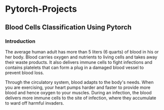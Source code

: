 # Pytorch-Projects
## Blood Cells Classification Using Pytorch
### Introduction
The average human adult has more than 5 liters (6 quarts) of blood in his or her body. Blood carries oxygen and nutrients to living cells and takes away their waste products. It also delivers immune cells to fight infections and contains platelets that can form a plug in a damaged blood vessel to prevent blood loss.

Through the circulatory system, blood adapts to the body's needs. When you are exercising, your heart pumps harder and faster to provide more blood and hence oxygen to your muscles. During an infection, the blood delivers more immune cells to the site of infection, where they accumulate to ward off harmful invaders.
